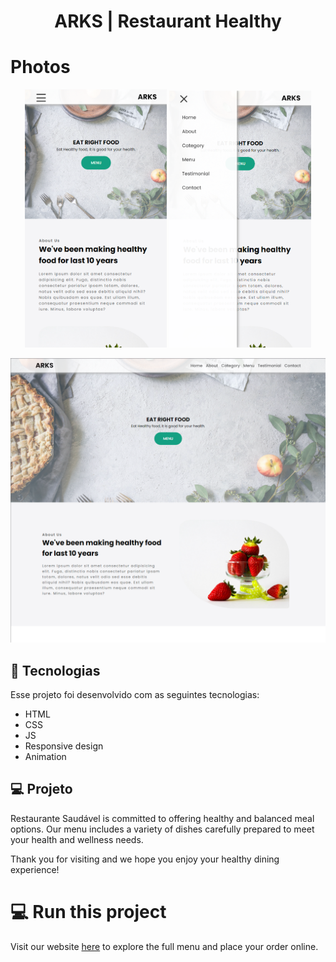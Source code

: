 <h1 align="center"> ARKS | Restaurant Healthy </h1>

# Photos

<div align="center">
  <img alt="SPA Pages" src=".github/preview01.png" width="45%">
  <img alt="SPA Pages" src=".github/preview02.png" width="45%">
</div>

![Photos 3](./.github/preview03.png)

## 🚀 Tecnologias

Esse projeto foi desenvolvido com as seguintes tecnologias:

- HTML
- CSS
- JS
- Responsive design
- Animation

## 💻 Projeto

Restaurante Saudável is committed to offering healthy and balanced meal options. Our menu includes a variety of dishes carefully prepared to meet your health and wellness needs.

Thank you for visiting and we hope you enjoy your healthy dining experience!

# 💻 Run this project

Visit our website [here](https://arks-lacerda.github.io/healthyFoodWebsite/) to explore the full menu and place your order online.
